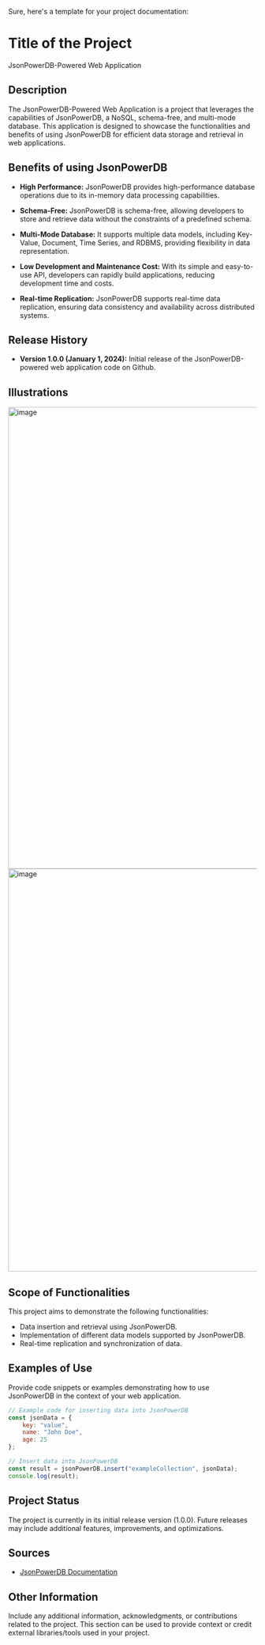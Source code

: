 Sure, here's a template for your project documentation:

# Title of the Project

JsonPowerDB-Powered Web Application

## Description

The JsonPowerDB-Powered Web Application is a project that leverages the capabilities of JsonPowerDB, a NoSQL, schema-free, and multi-mode database. This application is designed to showcase the functionalities and benefits of using JsonPowerDB for efficient data storage and retrieval in web applications.

## Benefits of using JsonPowerDB

- **High Performance:** JsonPowerDB provides high-performance database operations due to its in-memory data processing capabilities.
  
- **Schema-Free:** JsonPowerDB is schema-free, allowing developers to store and retrieve data without the constraints of a predefined schema.

- **Multi-Mode Database:** It supports multiple data models, including Key-Value, Document, Time Series, and RDBMS, providing flexibility in data representation.

- **Low Development and Maintenance Cost:** With its simple and easy-to-use API, developers can rapidly build applications, reducing development time and costs.

- **Real-time Replication:** JsonPowerDB supports real-time data replication, ensuring data consistency and availability across distributed systems.

## Release History

- **Version 1.0.0 (January 1, 2024):** Initial release of the JsonPowerDB-powered web application code on Github.

## Illustrations
<img width="934" alt="image" src="https://github.com/keerthikapopuri/jsondb/assets/79918843/6f8d8731-dba2-4e26-8585-1ee2a56da2ae">
<img width="815" alt="image" src="https://github.com/keerthikapopuri/jsondb/assets/79918843/47fb8f8f-5ec1-4a28-b38f-86afdf626684">



## Scope of Functionalities

This project aims to demonstrate the following functionalities:

- Data insertion and retrieval using JsonPowerDB.
- Implementation of different data models supported by JsonPowerDB.
- Real-time replication and synchronization of data.

## Examples of Use

Provide code snippets or examples demonstrating how to use JsonPowerDB in the context of your web application.

```javascript
// Example code for inserting data into JsonPowerDB
const jsonData = {
    key: "value",
    name: "John Doe",
    age: 25
};

// Insert data into JsonPowerDB
const result = jsonPowerDB.insert("exampleCollection", jsonData);
console.log(result);
```

## Project Status

The project is currently in its initial release version (1.0.0). Future releases may include additional features, improvements, and optimizations.

## Sources

- [JsonPowerDB Documentation](https://login2explore.com/jpdb/docs.html)

## Other Information

Include any additional information, acknowledgments, or contributions related to the project. This section can be used to provide context or credit external libraries/tools used in your project.
